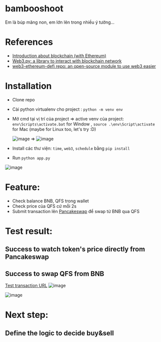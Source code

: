 # bambooshoot
Em là búp măng non, em lớn lên trong nhiều ý tưởng...

# References
- [Introduction about blockchain (with Ethereum)](https://snakecharmers.ethereum.org/a-developers-guide-to-ethereum-pt-1/)
- [Web3.py: a library to interact with blockchain network](https://web3py.readthedocs.io/en/stable/)
- [web3-ethereum-defi repo: an open-source module to use web3 easier](https://github.com/tradingstrategy-ai/web3-ethereum-defi?tab=readme-ov-file)
  
# Installation 
- Clone repo
- Cài python virtualenv cho project : `python -m venv env`
- Mở cmd tại vị trí của project => active venv của project: `env\Scripts\activate.bat` for Window , `source .\env\Script\activate` for Mac (maybe for Linux too, let's try :D)
  
  ![image](https://github.com/user-attachments/assets/d0b75edb-23cf-4396-9733-9b70373e5eac) =>  ![image](https://github.com/user-attachments/assets/de89694b-e148-4956-ac54-60ac79cc18fb)


- Install các thư viện: `time`, `web3`, `schedule` bằng `pip install`
- Run `python app.py`


![image](https://github.com/user-attachments/assets/a56e9ee6-cedb-4992-a069-a30a49bd7bc5)



# Feature: 
- Check balance BNB, QFS trong wallet
- Check price của QFS cứ mỗi 2s
- Submit transaction lên [Pancakeswap](https://pancakeswap.finance/swap?outputCurrency=0xab737e248D3c088bdF093e0a28171CE35920F91b&chainId=56) để swap từ BNB qua QFS
  
# Test result: 
## Success to watch token's price directly from Pancakeswap
## Success to swap QFS from BNB
[Test transaction URL](https://bscscan.com/tx/0xd019810eeddd9f9fb78b2a454d765a58cc06dcbbdf192a32b51b694a0953033d)
![image](https://github.com/user-attachments/assets/27e24778-2df8-45e6-a4dd-4d4d64540ce3)

![image](https://github.com/user-attachments/assets/9de88179-eecf-43ed-97e4-3f9c654ba6a0)

# Next step:
## Define the logic to decide buy&sell
